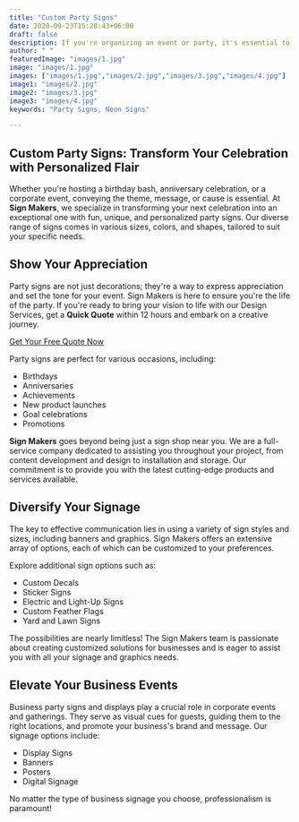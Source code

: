 ```yaml
---
title: "Custom Party Signs"
date: 2020-09-23T15:28:43+06:00
draft: false
description: If you're organizing an event or party, it's essential to convey the theme, message, or cause with a diverse range of party signs. Sign Makers can transform your next celebration into an exceptional one with fun, unique, and personalized signs in various sizes, colors, and shapes. Regardless of the occasion for your party, we will tailor the perfect assortment of signage to suit your needs
author: " "
featuredImage: "images/1.jpg"
image: "images/1.jpg"
images: ["images/1.jpg","images/2.jpg","images/3.jpg","images/4.jpg"]
image1: "images/2.jpg"
image2: "images/3.jpg"
image3: "images/4.jpg"
keywords: "Party Signs, Neon Signs"

---
```

## Custom Party Signs: Transform Your Celebration with Personalized Flair

Whether you're hosting a birthday bash, anniversary celebration, or a corporate event, conveying the theme, message, or cause is essential. At **Sign Makers**, we specialize in transforming your next celebration into an exceptional one with fun, unique, and personalized party signs. Our diverse range of signs comes in various sizes, colors, and shapes, tailored to suit your specific needs.

## Show Your Appreciation

Party signs are not just decorations; they're a way to express appreciation and set the tone for your event. Sign Makers is here to ensure you're the life of the party. If you're ready to bring your vision to life with our Design Services, get a **Quick Quote** within 12 hours and embark on a creative journey.

[Get Your Free Quote Now](/book-consultation/)

Party signs are perfect for various occasions, including:

- Birthdays
- Anniversaries
- Achievements
- New product launches
- Goal celebrations
- Promotions

**Sign Makers** goes beyond being just a sign shop near you. We are a full-service company dedicated to assisting you throughout your project, from content development and design to installation and storage. Our commitment is to provide you with the latest cutting-edge products and services available.

## Diversify Your Signage

The key to effective communication lies in using a variety of sign styles and sizes, including banners and graphics. Sign Makers offers an extensive array of options, each of which can be customized to your preferences.

Explore additional sign options such as:

- Custom Decals
- Sticker Signs
- Electric and Light-Up Signs
- Custom Feather Flags
- Yard and Lawn Signs

The possibilities are nearly limitless! The Sign Makers team is passionate about creating customized solutions for businesses and is eager to assist you with all your signage and graphics needs.

## Elevate Your Business Events

Business party signs and displays play a crucial role in corporate events and gatherings. They serve as visual cues for guests, guiding them to the right locations, and promote your business's brand and message. Our signage options include:

- Display Signs
- Banners
- Posters
- Digital Signage

No matter the type of business signage you choose, professionalism is paramount!
